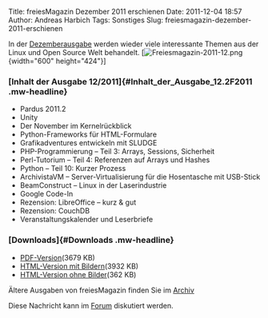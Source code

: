 Title: freiesMagazin Dezember 2011 erschienen
Date: 2011-12-04 18:57
Author: Andreas Harbich
Tags: Sonstiges
Slug: freiesmagazin-dezember-2011-erschienen

In der
[Dezemberausgabe](http://www.freiesmagazin.de/20111204-dezemberausgabe-erschienen)
werden wieder viele interessante Themen aus der Linux und Open Source
Welt behandelt.
[![Freiesmagazin-2011-12.png](http://wiki.kubuntu-de.org/images/Freiesmagazin-2011-12.png){width="600"
height="424"}]


<!--break--><!--break-->

### [Inhalt der Ausgabe 12/2011]{#Inhalt_der_Ausgabe_12.2F2011 .mw-headline}


-   Pardus 2011.2
-   Unity
-   Der November im Kernelrückblick
-   Python-Frameworks für HTML-Formulare
-   Grafikadventures entwickeln mit SLUDGE
-   PHP-Programmierung – Teil 3: Arrays, Sessions, Sicherheit
-   Perl-Tutorium – Teil 4: Referenzen auf Arrays und Hashes
-   Python – Teil 10: Kurzer Prozess
-   ArchivistaVM – Server-Virtualisierung für die Hosentasche mit
    USB-Stick
-   BeamConstruct – Linux in der Laserindustrie
-   Google Code-In
-   Rezension: LibreOffice – kurz & gut
-   Rezension: CouchDB
-   Veranstaltungskalender und Leserbriefe



### [Downloads]{#Downloads .mw-headline}


-   [PDF-Version](http://www.freiesmagazin.de/ftp/2011/freiesMagazin-2011-12.pdf)(3679
    KB)
-   [HTML-Version mit
    Bildern](http://www.freiesmagazin.de/mobil/freiesMagazin-2011-12-bilder.html)(3932
    KB)
-   [HTML-Version ohne
    Bilder](http://www.freiesmagazin.de/mobil/freiesMagazin-2011-12.html)(362
    KB)


Ältere Ausgaben von freiesMagazin finden Sie im
[Archiv](http://www.freiesmagazin.de/archiv)


Diese Nachricht kann im
[Forum](http://forum.kubuntu-de.org/index.php?topic=16246.0) diskutiert
werden.



